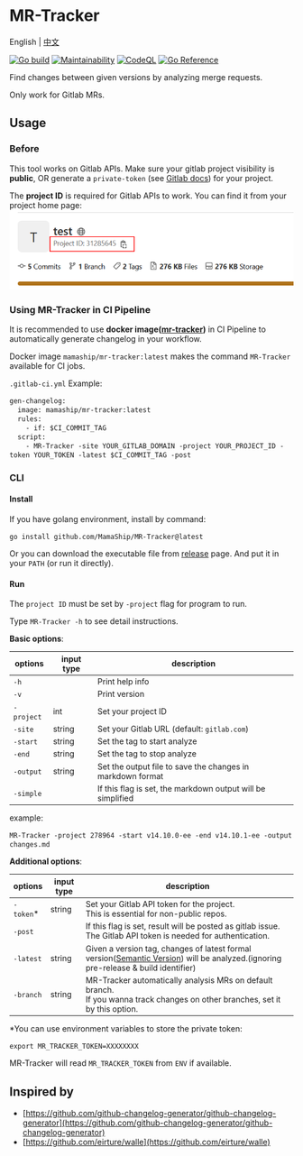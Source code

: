 # MR-Tracker

English | [中文](README-zh.md)

[![Go build](https://github.com/MamaShip/MR-Tracker/actions/workflows/build.yml/badge.svg)](https://github.com/MamaShip/MR-Tracker/actions/workflows/build.yml)
[![Maintainability](https://api.codeclimate.com/v1/badges/f28b966f3baf7ab66a9d/maintainability)](https://codeclimate.com/github/MamaShip/MR-Tracker/maintainability)
[![CodeQL](https://github.com/MamaShip/MR-Tracker/actions/workflows/codeql.yml/badge.svg)](https://github.com/MamaShip/MR-Tracker/actions/workflows/codeql.yml)
[![Go Reference](https://pkg.go.dev/badge/github.com/MamaShip/MR-Tracker.svg)](https://pkg.go.dev/github.com/MamaShip/MR-Tracker)

Find changes between given versions by analyzing merge requests.

Only work for Gitlab MRs.

## Usage

### Before

This tool works on Gitlab APIs. Make sure your gitlab project visibility is **public**, OR generate a `private-token` (see [Gitlab docs](https://docs.gitlab.com/ee/user/project/settings/project_access_tokens.html)) for your project.

The **project ID** is required for Gitlab APIs to work. You can find it from your project home page:
![where to find project ID](images/project_id.png)

### Using MR-Tracker in CI Pipeline

It is recommended to use **docker image([mr-tracker](https://hub.docker.com/r/mamaship/mr-tracker))** in CI Pipeline to automatically generate changelog in your workflow.

Docker image `mamaship/mr-tracker:latest` makes the command `MR-Tracker` available for CI jobs.

`.gitlab-ci.yml` Example: 

```
gen-changelog:
  image: mamaship/mr-tracker:latest
  rules:
    - if: $CI_COMMIT_TAG
  script:
    - MR-Tracker -site YOUR_GITLAB_DOMAIN -project YOUR_PROJECT_ID -token YOUR_TOKEN -latest $CI_COMMIT_TAG -post
```

### CLI

#### Install

If you have golang environment, install by command:

```
go install github.com/MamaShip/MR-Tracker@latest
```

Or you can download the executable file from [release](https://github.com/MamaShip/MR-Tracker/releases) page. And put it in your `PATH` (or run it directly).

#### Run

The `project ID` must be set by `-project` flag for program to run.

Type `MR-Tracker -h` to see detail instructions.

**Basic options**:

| options    | input type | description                                                |
| ---------- | ---------- | ---------------------------------------------------------- |
| `-h`       |            | Print help info                                            |
| `-v`       |            | Print version                                              |
| `-project` | int        | Set your project ID                                        |
| `-site`    | string     | Set your Gitlab URL (default: `gitlab.com`)                |
| `-start`   | string     | Set the tag to start analyze                               |
| `-end`     | string     | Set the tag to stop analyze                                |
| `-output`  | string     | Set the output file to save the changes in markdown format |
| `-simple`  |            | If this flag is set, the markdown output will be simplified |

example:

```
MR-Tracker -project 278964 -start v14.10.0-ee -end v14.10.1-ee -output changes.md
```

**Additional options**:

| options    | input type | description                                                |
| ---------- | ---------- | ---------------------------------------------------------- |
| `-token`*   | string     | Set your Gitlab API token for the project.<br /> This is essential for non-public repos. |
| `-post`    |            | If this flag is set, result will be posted as gitlab issue. <br /> The Gitlab API token is needed for authentication. |
| `-latest`    | string | Given a version tag, changes of latest formal version([Semantic Version](https://semver.org/)) will be analyzed.(ignoring pre-release & build identifier) |
| `-branch`  | string     | MR-Tracker automatically analysis MRs on default branch. <br /> If you wanna track changes on other branches, set it by this option. |

*You can use environment variables to store the private token:
```
export MR_TRACKER_TOKEN=XXXXXXXX
```
MR-Tracker will read `MR_TRACKER_TOKEN` from `ENV` if available.

## Inspired by

- [https://github.com/github-changelog-generator/github-changelog-generator](https://github.com/github-changelog-generator/github-changelog-generator)
- [https://github.com/eirture/walle](https://github.com/eirture/walle)
